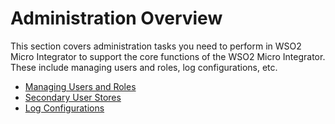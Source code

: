 # Administration Overview

This section covers administration tasks you need to perform in WSO2 Micro Integrator to support the core functions of the WSO2 Micro Integrator. These include managing users and roles, log configurations, etc. 

- [Managing Users and Roles]({{base_path}}/install-and-setup/setup/user-stores/managing-users/)
- [Secondary User Stores]({{base_path}}/install-and-setup/setup/user-stores/configuring-secondary-user-stores)
- [Log Configurations]({{base_path}}/administer/logging-and-monitoring/logging/managing-log-growth/)